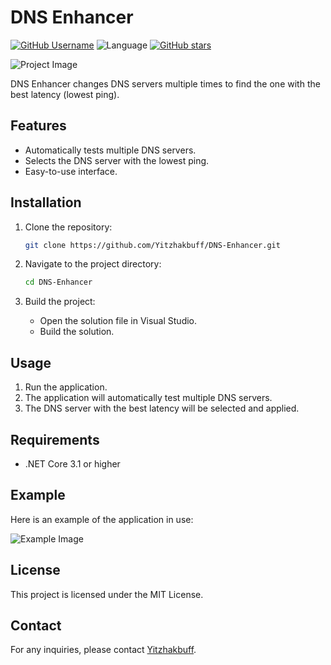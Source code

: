 # DNS Enhancer

[![GitHub Username](https://img.shields.io/badge/author-Yitzhakbuff-blue)](https://github.com/Yitzhakbuff)
![Language](https://img.shields.io/badge/language-C%23-blue)
[![GitHub stars](https://img.shields.io/github/stars/Yitzhakbuff/DNS-Enhancer)](https://github.com/Yitzhakbuff/DNS-Enhancer/stargazers)

![Project Image](linkdeimagenxd)

DNS Enhancer changes DNS servers multiple times to find the one with the best latency (lowest ping).

## Features

- Automatically tests multiple DNS servers.
- Selects the DNS server with the lowest ping.
- Easy-to-use interface.

## Installation

1. Clone the repository:
    ```sh
    git clone https://github.com/Yitzhakbuff/DNS-Enhancer.git
    ```

2. Navigate to the project directory:
    ```sh
    cd DNS-Enhancer
    ```

3. Build the project:
    - Open the solution file in Visual Studio.
    - Build the solution.

## Usage

1. Run the application.
2. The application will automatically test multiple DNS servers.
3. The DNS server with the best latency will be selected and applied.

## Requirements

- .NET Core 3.1 or higher

## Example

Here is an example of the application in use:

![Example Image](linkdeimagenxd)

## License

This project is licensed under the MIT License.

## Contact

For any inquiries, please contact [Yitzhakbuff](https://github.com/Yitzhakbuff).
